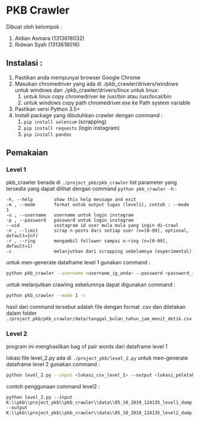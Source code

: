 # PKB Crawler
Dibuat oleh kelompok :
1. Aldian Asmara (1313618032)
2. Ridwan Syah (1313618016)
## Instalasi :
1. Pastikan anda mempunyai browser Google Chrome
2. Masukan chromedriver yang ada di ./pkb_crawler/drivers/windows untuk windows dan ./pkb_crawler/drivers/linux untuk linux:
    1. untuk linux copy chromedriver ke /usr/bin atau /usr/local/bin
    2. untuk windows copy path chromedriver.exe ke Path system variable
3. Pastikan versi Python 3.5+
4. Install package yang dibutuhkan crawler dengan command :
    1. `pip install selenium` (scrapping)
    2. `pip install requests` (login instagram)
    3. `pip install pandas`

## Pemakaian
### Level 1
pkb_crawler berada di `./project_pkb/pkb_crawler`
list parameter yang tersedia yang dapat dilihat dengan command `python pkb_crawler -h` :

```
-h, --help        show this help message and exit
-m , --mode       format untuk output tugas (level1), contoh : --mode 1
-u , --username   username untuk login instagram 
-p , --password   password untuk login instagram
--uid             instagram id user mula mula yang ingin di-crawl
-n , --limit      scrap n-posts dari setiap user (n=[0-99], optional, default=Inf)
-r , --ring       mengambil follower sampai n-ring (n=[0-99], default=1)
-c                melanjutkan dari scrapping sebelumnya (experimental)
```

untuk men-generate dataframe level 1 gunakan command :

```bash
python pkb_crawler --username <username_ig_anda> --password <password_ig_anda> --uid <id_instagram_yang_ingin_dicrawl> --ring n --mode 1
```

untuk melanjutkan crawling sebelumnya dapat digunakan command :
```bash
python pkb_crawler --mode 1 -c
```

hasil dari command tersebut adalah file dengan format .csv dan diletakan dalam folder `./project_pkb/pkb_crawler/data/tanggal_bulan_tahun_jam_menit_detik.csv`

### Level 2
program ini menghasilkan bag of pair words dari dataframe level 1

lokasi file level_2.py ada di `./project_pkb/level_2.py`
untuk men-generate dataframe level 2 gunakan command :
```bash
python level_2.py --input <lokasi_csv_level_1> --output <lokasi_peletakan_csv_level_2>
```

contoh penggunaan command level2 :
```
python level_2.py --input K:\\pkb\\project_pkb\\pkb_crawler\\data\\05_10_2019_124135_level1_dump.csv --output K:\\pkb\\project_pkb\\pkb_crawler\\data\\05_10_2019_124135_level2_dump.csv
```
